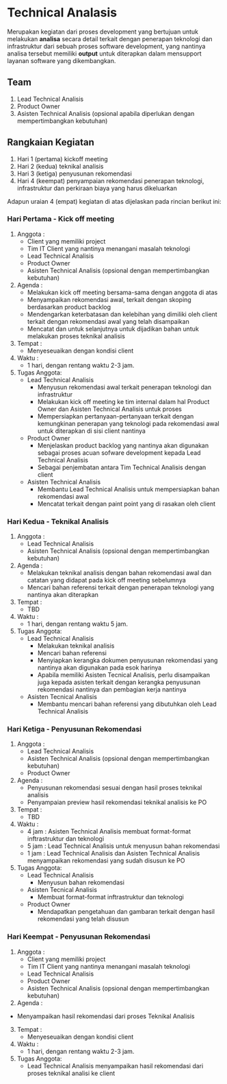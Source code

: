 # Technical Analasis

Merupakan kegiatan dari proses development yang bertujuan untuk melakukan **analisa** secara detail 
terkait dengan penerapan teknologi dan infrastruktur dari sebuah proses software development, yang 
nantinya analisa tersebut memiliki **output** untuk diterapkan dalam mensupport layanan software yang 
dikembangkan.

## Team

1. Lead Technical Analisis
2. Product Owner
3. Asisten Technical Analisis (opsional apabila diperlukan dengan mempertimbangkan kebutuhan)

## Rangkaian Kegiatan

1. Hari 1 (pertama) kickoff meeting
2. Hari 2 (kedua) teknikal analisis 
3. Hari 3 (ketiga) penyusunan rekomendasi
4. Hari 4 (keempat) penyampaian rekomendasi penerapan teknologi, infrastruktur dan perkiraan biaya
   yang harus dikeluarkan

Adapun uraian 4 (empat) kegiatan di atas dijelaskan pada rincian berikut ini:

### Hari Pertama - Kick off meeting

1. Anggota :
    - Client yang memiliki project
    - Tim IT Client yang nantinya menangani masalah teknologi
    - Lead Technical Analisis
    - Product Owner
    - Asisten Technical Analisis (opsional dengan mempertimbangkan kebutuhan)
2. Agenda :
    - Melakukan kick off meeting bersama-sama dengan anggota di atas
    - Menyampaikan rekomendasi awal, terkait dengan skoping berdasarkan product backlog
    - Mendengarkan keterbatasan dan kelebihan yang dimiliki oleh client terkait dengan rekomendasi
      awal yang telah disampaikan
    - Mencatat dan untuk selanjutnya untuk dijadikan bahan untuk melakukan proses teknikal analisis
3. Tempat : 
    - Menyeseuaikan dengan kondisi client
4. Waktu  : 
    - 1 hari, dengan rentang waktu 2-3 jam.
5. Tugas Anggota:
    - Lead Technical Analisis
      - Menyusun rekomendasi awal terkait penerapan teknologi dan infrastruktur
      - Melakukan kick off meeting ke tim internal dalam hal Product Owner dan Asisten Technical 
        Analisis untuk proses
      - Mempersiapkan pertanyaan-pertanyaan terkait dengan kemungkinan penerapan yang teknologi
        pada rekomendasi awal untuk diterapkan di sisi client nantinya
    - Product Owner
      - Menjelaskan product backlog yang nantinya akan digunakan sebagai proses acuan sofware development
        kepada Lead Technical Analisis
      - Sebagai penjembatan antara Tim Technical Analisis dengan client
    - Asisten Technical Analisis
      - Membantu Lead Technical Analisis untuk mempersiapkan bahan rekomendasi awal
      - Mencatat terkait dengan paint point yang di rasakan oleh client

### Hari Kedua - Teknikal Analisis

1. Anggota :
    - Lead Technical Analisis
    - Asisten Technical Analisis (opsional dengan mempertimbangkan kebutuhan)
2. Agenda :
    - Melakukan teknikal analisis dengan bahan rekomendasi awal dan catatan yang didapat pada kick
      off meeting sebelumnya
    - Mencari bahan referensi terkait dengan penerapan teknologi yang nantinya akan diterapkan
3. Tempat : 
    - TBD
4. Waktu  : 
    - 1 hari, dengan rentang waktu 5 jam.
5. Tugas Anggota:
    - Lead Technical Analisis
      - Melakukan teknikal analisis
      - Mencari bahan referensi
      - Menyiapkan kerangka dokumen penyusunan rekomendasi yang nantinya akan digunakan pada esok
        harinya
      - Apabila memiliki Asisten Tecnical Analisis, perlu disampaikan juga kepada asisten terkait
        dengan kerangka penyusunan rekomendasi nantinya dan pembagian kerja nantinya
    - Asisten Tecnical Analisis
      - Membantu mencari bahan referensi yang dibutuhkan oleh Lead Technical Analisis

### Hari Ketiga - Penyusunan Rekomendasi

1. Anggota :
    - Lead Technical Analisis
    - Asisten Technical Analisis (opsional dengan mempertimbangkan kebutuhan)
    - Product Owner
2. Agenda :
    - Penyusunan rekomendasi sesuai dengan hasil proses teknikal analisis
    - Penyampaian preview hasil rekomendasi teknikal analisis ke PO
3. Tempat : 
    - TBD
4. Waktu  : 
    - 4 jam : Asisten Technical Analisis membuat format-format inftrastruktur dan teknologi
    - 5 jam : Lead Technical Analisis untuk menyusun bahan rekomendasi
    - 1 jam : Lead Technical Analisis dan Asisten Technical Analisis menyampaikan rekomendasi yang 
      sudah disusun ke PO
5. Tugas Anggota:
    - Lead Technical Analisis
      - Menyusun bahan rekomendasi
    - Asisten Tecnical Analisis
      - Membuat format-format inftrastruktur dan teknologi
    - Product Owner
      - Mendapatkan pengetahuan dan gambaran terkait dengan hasil rekomendasi yang telah disusun

 ### Hari Keempat - Penyusunan Rekomendasi

 1. Anggota :
    - Client yang memiliki project
    - Tim IT Client yang nantinya menangani masalah teknologi
    - Lead Technical Analisis
    - Product Owner
    - Asisten Technical Analisis (opsional dengan mempertimbangkan kebutuhan)
2. Agenda :
  - Menyampaikan hasil rekomendasi dari proses Teknikal Analisis
3. Tempat : 
    - Menyeseuaikan dengan kondisi client
4. Waktu  : 
    - 1 hari, dengan rentang waktu 2-3 jam.
5. Tugas Anggota:
    - Lead Technical Analisis menyampaikan hasil rekomendasi dari proses teknikal analisi ke client